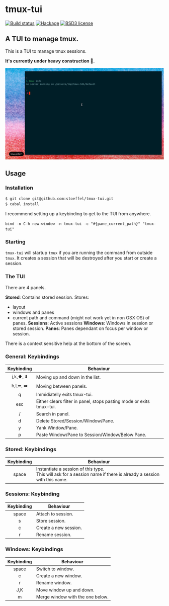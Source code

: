 # tmux-tui

[![Build status](https://img.shields.io/travis/stoeffel/tmux-tui.svg?logo=travis)](https://travis-ci.org/stoeffel/tmux-tui)
[![Hackage](https://img.shields.io/hackage/v/tmux-tui.svg?logo=haskell)](https://hackage.haskell.org/package/tmux-tui)
[![BSD3 license](https://img.shields.io/badge/license-BSD3-blue.svg)](LICENSE)

## A TUI to manage tmux.

This is a TUI to manage tmux sessions.

**It's currently under heavy construction :construction:.**

![](./tmux-tui.gif)

## Usage

### Installation

```sh
$ git clone git@github.com:stoeffel/tmux-tui.git
$ cabal install
```

I recommend setting up a keybinding to get to the TUI from anywhere.

`bind -n C-h new-window -n tmux-tui -c "#{pane_current_path}" "tmux-tui"`


### Starting

`tmux-tui` will startup `tmux` if you are running the command from outside `tmux`.
It creates a session that will be destroyed after you start or create a session.


### The TUI

There are 4 panels.

**Stored**: Contains stored session.
  Stores:
  * layout
  * windows and panes
  * current path and command (might not work yet in non OSX OS) of panes.
**Sessions**: Active sessions
**Windows**: Windows in session or stored session.
**Panes**: Panes dependant on focus per window or session.

There is a context sensitive help at the bottom of the screen.

### General: Keybindings

| Keybinding                      | Behaviour                                                            |
| :--------:                      | ---------                                                            |
| j,k,:arrow_up:, :arrow_down:    | Moving up and down in the list.                                      |
| h,l,:arrow_left:, :arrow_right: | Moving between panels.                                               |
| q                               | Immidiatelly exits tmux-tui.                                         |
| esc                             | Either clears filter in panel, stops pasting mode or exits tmux-tui. |
| /                               | Search in panel.                                                     |
| d                               | Delete Stored/Session/Window/Pane.                                   |
| y                               | Yank Window/Pane.                                                    |
| p                               | Paste Window/Pane to Session/Window/Below Pane.                      |

### Stored: Keybindings

| Keybinding | Behaviour                                                                                                                |
| :--------: | ---------                                                                                                                |
| space      | Instantiate a session of this type. <br/> This will ask for a session name if there is already a session with this name. |

### Sessions: Keybinding

| Keybinding | Behaviour             |
| :--------: | ---------             |
| space      | Attach to session.    |
| s          | Store session.        |
| c          | Create a new session. |
| r          | Rename session.       |

### Windows: Keybindings

| Keybinding | Behaviour                        |
| :--------: | ---------                        |
| space      | Switch to window.                |
| c          | Create a new window.             |
| r          | Rename window.                   |
| J,K        | Move window up and down.         |
| m          | Merge window with the one below. |
